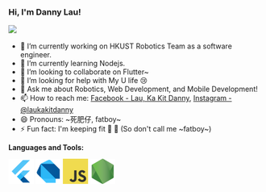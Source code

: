 ### Hi, I'm Danny Lau!

![](https://komarev.com/ghpvc/?username=kkdlau&color=blue&style=flat-square=VIEW+COUNT)

- 🔭 I’m currently working on HKUST Robotics Team as a software engineer.
- 🌱 I’m currently learning Nodejs.
- 👯 I’m looking to collaborate on Flutter~
- 🤔 I’m looking for help with My U life :cry:
- 💬 Ask me about Robotics, Web Development, and Mobile Development!
- 📫 How to reach me: [Facebook - Lau, Ka Kit Danny](https://www.facebook.com/DannyLau1205), [Instagram - @laukakitdanny](https://www.instagram.com/laukakitdanny/?hl=zh-hk)
- 😄 Pronouns: ~死肥仔, fatboy~
- ⚡ Fun fact: I'm keeping fit :grimacing: :muscle: (So don't call me ~fatboy~)

**Languages and Tools:**  

<code><img height="50" src="https://raw.githubusercontent.com/github/explore/80688e429a7d4ef2fca1e82350fe8e3517d3494d/topics/flutter/flutter.png"></code>
<code><img height="50" src="https://raw.githubusercontent.com/github/explore/80688e429a7d4ef2fca1e82350fe8e3517d3494d/topics/dart/dart.png"></code>
<code><img height="50" src="https://raw.githubusercontent.com/github/explore/80688e429a7d4ef2fca1e82350fe8e3517d3494d/topics/javascript/javascript.png"></code>
<code><img height="50" src="https://raw.githubusercontent.com/github/explore/80688e429a7d4ef2fca1e82350fe8e3517d3494d/topics/nodejs/nodejs.png"></code>  
